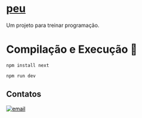 # [peu](https://peu.dev.br/)

Um projeto para treinar programação.

# Compilação e Execução 🔄

`npm install next`

`npm run dev`

## Contatos

<a style="color:black" href="mailto:pedro.dias@aluno.cefetmg.br?subject=[GitHub]%20O%20peu%20dev">
 <img align="center" src="https://img.shields.io/badge/-pedro.dias@aluno.cefetmg.br-05122A?style=flat&logo=email" alt="email"/>
</a>
